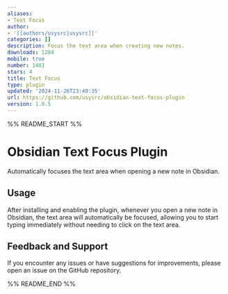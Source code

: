```yaml
---
aliases:
- Text Focus
author:
- '[[authors/usysrc|usysrc]]'
categories: []
description: Focus the text area when creating new notes.
downloads: 1204
mobile: true
number: 1481
stars: 4
title: Text Focus
type: plugin
updated: '2024-11-26T23:40:35'
url: https://github.com/usysrc/obsidian-text-focus-plugin
version: 1.0.5
---
```


%% README_START %%

# Obsidian Text Focus Plugin

Automatically focuses the text area when opening a new note in Obsidian.

## Usage

After installing and enabling the plugin, whenever you open a new note in Obsidian, the text area will automatically be focused, allowing you to start typing immediately without needing to click on the text area.

## Feedback and Support

If you encounter any issues or have suggestions for improvements, please open an issue on the GitHub repository.


%% README_END %%